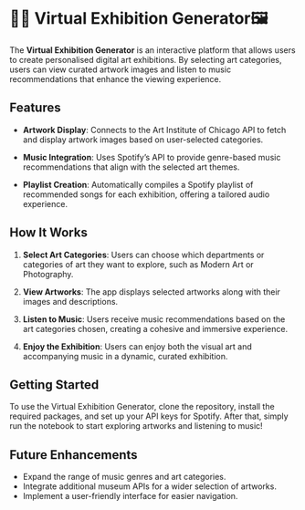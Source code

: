 # 👩‍🎨 Virtual Exhibition Generator🖼️ 



The **Virtual Exhibition Generator** is an interactive platform that allows users to create personalised digital art exhibitions. By selecting art categories, users can view curated artwork images and listen to music recommendations that enhance the viewing experience.



## Features

- **Artwork Display**: Connects to the Art Institute of Chicago API to fetch and display artwork images based on user-selected categories.

- **Music Integration**: Uses Spotify’s API to provide genre-based music recommendations that align with the selected art themes.

- **Playlist Creation**: Automatically compiles a Spotify playlist of recommended songs for each exhibition, offering a tailored audio experience.

  

## How It Works

1. **Select Art Categories**: Users can choose which departments or categories of art they want to explore, such as Modern Art or Photography.

2. **View Artworks**: The app displays selected artworks along with their images and descriptions.

3. **Listen to Music**: Users receive music recommendations based on the art categories chosen, creating a cohesive and immersive experience.

4. **Enjoy the Exhibition**: Users can enjoy both the visual art and accompanying music in a dynamic, curated exhibition.

   

## Getting Started

To use the Virtual Exhibition Generator, clone the repository, install the required packages, and set up your API keys for Spotify. After that, simply run the notebook to start exploring artworks and listening to music!



## Future Enhancements

- Expand the range of music genres and art categories.
- Integrate additional museum APIs for a wider selection of artworks.
- Implement a user-friendly interface for easier navigation.